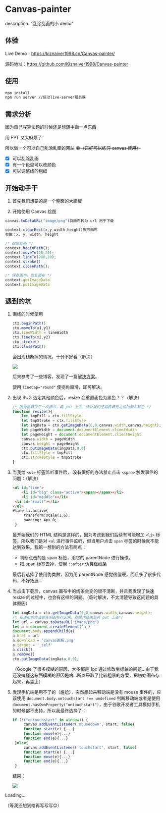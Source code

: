 # Canvas-painter

description: "乱涂乱画的小 demo"

## 体验

Live Demo：https://kiznaiver1998.cn/Canvas-painter/

源码地址：https://github.com/Kiznaiver1998/Canvas-painter

## 使用

```bash
npm install
npm run server //启动live-server服务器
```

## 需求分析

因为自己写算法题的时候还是想随手画一点东西

用 PPT 又太麻烦了

所以做一个可以自己乱涂乱画的网站 😁~~（正好可以练习 canvas 使用）~~

- [x] 可以乱涂乱画
- [x] 有一个色盘可以改颜色
- [x] 可以调整线的粗细

## 开始动手干

1. 首先我们想要的是一个整面的大画板

2. 开始使用 Canvas 绘图

```js
canvas.toDataURL("image/png")将画布转为 url 用于下载

context.clearRect(x,y,width,height)擦除画布
参数：x, y, width, height

/* 绘制线条 */
context.beginPath();
context.moveTo(20,20);
context.lineTo(200,20);
context.stroke()
context.closePath();

/* 保存画布，恢复画布 */
context.getImageData
context.putImageData
```

## 遇到的坑

1. 画线的时候使用

   ```js
   ctx.beginPath()
   ctx.moveTo(x1,y1) 
   ctx.lineWidth = lineWidth
   ctx.lineTo(x2,y2)
   ctx.stroke()
   ctx.closePath()
   ```

   会出现线断掉的情况，十分不好看（解决）

   ![](https://s2.ax1x.com/2019/08/30/mj5Qpt.png)

   后来参考了一些博客，发现了一篇[解决方案](https://www.cnblogs.com/mysnk/p/6362245.html)。

   使用 `lineCap="round"` 使拐角顺滑，即可解决。

3. 出现 BUG 选定其他颜色后，resize 会重置画色为黑色？？（解决）

   ```js
   /* 因为是新换了一块画布，再 put 上去，所以我们还需要填充之前的画布颜色 */
   function resize(){
       let tmpFill = ctx.fillStyle
       let tmpStroke = ctx.fillStyle
       let imgData = ctx.getImageData(0,0,canvas.width,canvas.height);
       let pageWidth = document.documentElement.clientWidth
       let pageHeight = document.documentElement.clientHeight
       canvas.width = pageWidth
       canvas.height = pageHeight
       ctx.putImageData(imgData,0,0)
       ctx.fillStyle = tmpFill
       ctx.strokeStyle = tmpStroke
   }
   ```

4. 当我给 `<ul>` 标签监听事件后， 没有很好的办法禁止点击 `<span>` 触发事件的问题：（解决）

   ```html
   <ul id="line">
       <li id="big" class="active"><span></span></li>    
       <li id="middle"></li>
   	<li id="small"></li>
   </ul>
   #line li.active{
	    transform:scale(1.6);
	    padding: 4px 0;
	}
	```
	
	最开始我们的 HTML 结构是这样的，因为考虑到我们后续有可能增加 `<li>` 标签，所以我们是对 `<ul` 进行事件监听，但当用户点击 `span` 标签的时候就不能达到效果。我第一想到的方法有两点：
	
	* 判断点击的是 span 标签，用它的 parentNode 进行操作。
	* 把 span 标签去掉，使用 `::after` 伪类做线条
	
	最后我选择了使用伪类做，因为用 parentNode 感觉很僵硬，而且多了很多代码，不好拓展...
	
5. 当点击下载后，canvas 画布中的线条会变的很不清晰，并且我发现了快速 resize 的过程中，也会有这样的问题。（临时解决，不太清楚导致这问题的具体原因）

   ```js
   let imgData = ctx.getImageData(0,0,canvas.width,canvas.height);
   /* 我使用的方法是先把画布存起来，在操作结束后再 put 上去*/
   let url = canvas.toDataURL("image/png")
   let a = document.createElement('a')
   document.body.appendChild(a)
   a.href = url
   a.download = 'canvas画板.png'
   a.target = '_self'
   a.click()
   a.remove()  
   ctx.putImageData(imgData,0,0);
   ```

   （Google 了很多模糊的原因，大多都是 1px 通过修改坐标轴的问题...由于我还没搞懂这东西模糊的原因是啥...所以采取了比较粗暴的方案，把初始画布存起来，再盖上）

6. 发现手机端是用不了的（尴尬），突然想起来移动端是没有 mouse 事件的，应该使用 `document.body.ontouchstart !== undefined` 判断移动端或者是使用`document.hasOwnProperty("ontouchstart")`，由于谷歌开发者工具模拟手机的时候都不支持，所以我最终选择了：

   ```javascript
   if (!("ontouchstart" in window)) {
   		canvas.addEventListener('mousedown', start, false)
   		function start(e) {...}
   		function move(e){...}
   		function end(e){...}
   	}else{
   		canvas.addEventListener('touchstart', start, false)
   		function start(e) {...}
   		function move(e){...}
   		function end(e){...}
   	}
   ```

   结果：
   
   ![](https://s2.ax1x.com/2019/08/31/mv7eO0.png)



Loading...

（等我还想到啥再写写写😊）